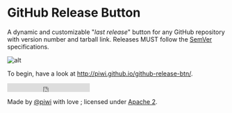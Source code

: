 GitHub Release Button
=====================

A dynamic and customizable "*last release*" button for any GitHub repository
with version number and tarball link. Releases MUST follow the [SemVer](http://semver.org/)
specifications.

![alt](http://localhost:5000/github-release-btn?user=piwi&repo=github-release-btn)

To begin, have a look at <http://piwi.github.io/github-release-btn/>.

<iframe src="http://localhost:5000/github-release-btn?user=piwi&repo=github-release-btn"
        frameborder="0" scrolling="0" width="190px" height="20px"></iframe>

Made by [@piwi](https://github.com/piwi/) with love ; licensed under [Apache 2](http://www.apache.org/licenses/LICENSE-2.0).
